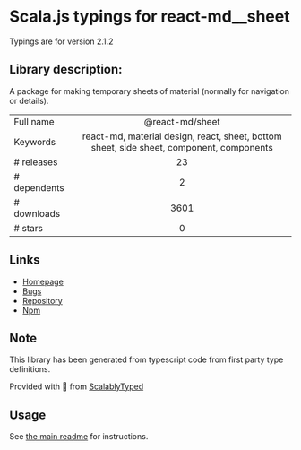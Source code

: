 
# Scala.js typings for react-md__sheet

Typings are for version 2.1.2

## Library description:
A package for making temporary sheets of material (normally for navigation or details).

|                    |                 |
| ------------------ | :-------------: |
| Full name          | @react-md/sheet |
| Keywords           | react-md, material design, react, sheet, bottom sheet, side sheet, component, components |
| # releases         | 23 |
| # dependents       | 2 |
| # downloads        | 3601 |
| # stars            | 0 |

## Links
- [Homepage](https://react-md.dev/packages/sheet/demos)
- [Bugs](https://github.com/mlaursen/react-md/issues)
- [Repository](https://github.com/mlaursen/react-md)
- [Npm](https://www.npmjs.com/package/%40react-md%2Fsheet)
    


## Note
This library has been generated from typescript code from first party type definitions.

Provided with :purple_heart: from [ScalablyTyped](https://github.com/oyvindberg/ScalablyTyped)

## Usage
See [the main readme](../../readme.md) for instructions.


